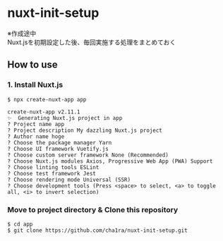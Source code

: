# nuxt-init-setup
※作成途中  
Nuxt.jsを初期設定した後、毎回実施する処理をまとめておく


## How to use

### 1. Install Nuxt.js

```
$ npx create-nuxt-app app

create-nuxt-app v2.11.1
✨  Generating Nuxt.js project in app
? Project name app
? Project description My dazzling Nuxt.js project
? Author name hoge
? Choose the package manager Yarn
? Choose UI framework Vuetify.js
? Choose custom server framework None (Recommended)
? Choose Nuxt.js modules Axios, Progressive Web App (PWA) Support
? Choose linting tools ESLint
? Choose test framework Jest
? Choose rendering mode Universal (SSR)
? Choose development tools (Press <space> to select, <a> to toggle all, <i> to invert selection)
```

### Move to project directory & Clone this repository

```
$ cd app
$ git clone https://github.com/cha1ra/nuxt-init-setup.git
```

